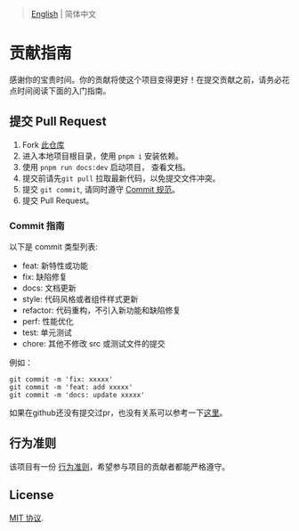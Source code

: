 > [English](./CONTRIBUTING.md) | 简体中文

# 贡献指南

感谢你的宝贵时间。你的贡献将使这个项目变得更好！在提交贡献之前，请务必花点时间阅读下面的入门指南。


## 提交 Pull Request

1. Fork [此仓库](https://github.com/tsinghua-lau/fusion-ui)
2. 进入本地项目根目录，使用 `pnpm i` 安装依赖。
3. 使用 `pnpm run docs:dev` 启动项目， 查看文档。
4. 提交前请先```git pull``` 拉取最新代码，以免提交文件冲突。
5. 提交 ```git commit```, 请同时遵守 [Commit 规范](#Commit-指南)。
6. 提交 Pull Request。

### Commit 指南

以下是 commit 类型列表:

- feat: 新特性或功能
- fix: 缺陷修复
- docs: 文档更新
- style: 代码风格或者组件样式更新
- refactor: 代码重构，不引入新功能和缺陷修复
- perf: 性能优化
- test: 单元测试
- chore: 其他不修改 src 或测试文件的提交

例如：
```
git commit -m 'fix: xxxxx'
git commit -m 'feat: add xxxxx'
git commit -m 'docs: update xxxxx'
```
如果在github还没有提交过pr，也没有关系可以参考一下[这里](https://blog.csdn.net/gentleman_hua/article/details/123816150?ops_request_misc=%257B%2522request%255Fid%2522%253A%2522169199126416800188573391%2522%252C%2522scm%2522%253A%252220140713.130102334.pc%255Fblog.%2522%257D&request_id=169199126416800188573391&biz_id=0&utm_medium=distribute.pc_search_result.none-task-blog-2~blog~first_rank_ecpm_v1~rank_v31_ecpm-1-123816150-null-null.268^v1^koosearch&utm_term=pr&spm=1018.2226.3001.4450)。


## 行为准则

该项目有一份 [行为准则](./CODE_OF_CONDUCT.md)，希望参与项目的贡献者都能严格遵守。

## License

[MIT 协议](./LICENSE).
